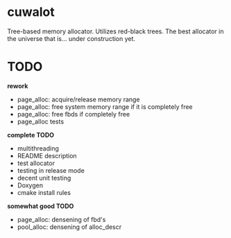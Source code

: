 # cuwalot
Tree-based memory allocator. Utilizes red-black trees. The best allocator in the universe that is... under construction yet.

# TODO
**rework**
- page_alloc: acquire/release memory range
- page_alloc: free system memory range if it is completely free
- page_alloc: free fbds if completely free
- page_alloc tests

**complete TODO**
- multithreading
- README description
- test allocator
- testing in release mode
- decent unit testing
- Doxygen
- cmake install rules

**somewhat good TODO**
- page_alloc: densening of fbd's
- pool_alloc: densening of alloc_descr
